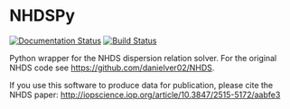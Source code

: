 # NHDSPy
[![Documentation Status](https://readthedocs.org/projects/nhdspy/badge/?version=latest)](https://nhdspy.readthedocs.io/en/latest/?badge=latest)
[![Build Status](https://travis-ci.org/dstansby/nhdspy.svg?branch=master)](https://travis-ci.org/dstansby/nhdspy)

Python wrapper for the NHDS dispersion relation solver. For the original NHDS code see https://github.com/danielver02/NHDS.

If you use this software to produce data for publication, please cite the NHDS paper: http://iopscience.iop.org/article/10.3847/2515-5172/aabfe3
